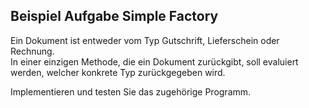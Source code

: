 ## Beispiel Aufgabe Simple Factory
Ein Dokument ist entweder vom Typ Gutschrift, Lieferschein oder Rechnung.  
In einer einzigen Methode, die ein Dokument zurückgibt, soll evaluiert werden, welcher konkrete Typ zurückgegeben wird.  
  
Implementieren und testen Sie das zugehörige Programm.